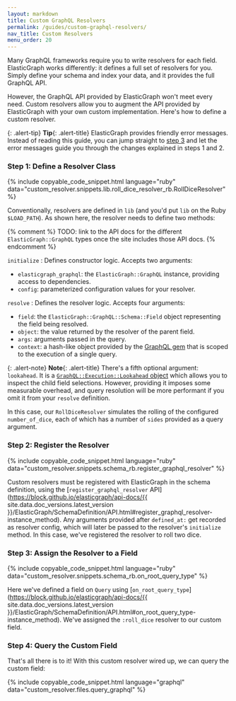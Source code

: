 ```yaml
---
layout: markdown
title: Custom GraphQL Resolvers
permalink: /guides/custom-graphql-resolvers/
nav_title: Custom Resolvers
menu_order: 20
---
```


Many GraphQL frameworks require you to write resolvers for each field. ElasticGraph works differently: it
defines a full set of resolvers for you. Simply define your schema and index your data, and it provides the
full GraphQL API.

However, the GraphQL API provided by ElasticGraph won't meet every need. Custom resolvers allow you to augment
the API provided by ElasticGraph with your own custom implementation. Here's how to define a custom resolver.

{: .alert-tip}
**Tip**{: .alert-title}
ElasticGraph provides friendly error messages. Instead of reading this guide, you can jump straight to
[step 3](#step-3-assign-the-resolver-to-a-field) and let the error messages guide you through the
changes explained in steps 1 and 2.

### Step 1: Define a Resolver Class

{% include copyable_code_snippet.html language="ruby" data="custom_resolver.snippets.lib.roll_dice_resolver_rb.RollDiceResolver" %}

Conventionally, resolvers are defined in `lib` (and you'd put `lib` on the Ruby `$LOAD_PATH`).
As shown here, the resolver needs to define two methods:

{% comment %}
TODO: link to the API docs for the different `ElasticGraph::GraphQL` types once the site includes those API docs.
{% endcomment %}

`initialize`
: Defines constructor logic. Accepts two arguments:
  * `elasticgraph_graphql`: the `ElasticGraph::GraphQL` instance, providing access to dependencies.
  * `config`: parameterized configuration values for your resolver.

`resolve`
: Defines the resolver logic. Accepts four arguments:
  * `field`: the `ElasticGraph::GraphQL::Schema::Field` object representing the field being resolved.
  * `object`: the value returned by the resolver of the parent field.
  * `args`: arguments passed in the query.
  * `context`: a hash-like object provided by the [GraphQL gem](https://graphql-ruby.org/queries/executing_queries.html#context)
    that is scoped to the execution of a single query.

{: .alert-note}
**Note**{: .alert-title}
There's a fifth optional argument: `lookahead`. It is a [`GraphQL::Execution::Lookahead` object](https://graphql-ruby.org/queries/lookahead.html)
which allows you to inspect the child field selections. However, providing it imposes some measurable overhead, and query resolution will be
more performant if you omit it from your `resolve` definition.

In this case, our `RollDiceResolver` simulates the rolling of the configured `number_of_dice`, each of which has a number of `sides`
provided as a query argument.

### Step 2: Register the Resolver

{% include copyable_code_snippet.html language="ruby" data="custom_resolver.snippets.schema_rb.register_graphql_resolver" %}

Custom resolvers must be registered with ElasticGraph in the schema definition, using the [`register_graphql_resolver`
API](https://block.github.io/elasticgraph/api-docs/{{ site.data.doc_versions.latest_version }}/ElasticGraph/SchemaDefinition/API.html#register_graphql_resolver-instance_method).
Any arguments provided after `defined_at:` get recorded as resolver config, which will later be passed to the resolver's `initialize` method.
In this case, we've registered the resolver to roll two dice.

### Step 3: Assign the Resolver to a Field

{% include copyable_code_snippet.html language="ruby" data="custom_resolver.snippets.schema_rb.on_root_query_type" %}

Here we've defined a field on `Query` using [`on_root_query_type`](https://block.github.io/elasticgraph/api-docs/{{ site.data.doc_versions.latest_version }}/ElasticGraph/SchemaDefinition/API.html#on_root_query_type-instance_method).
We've assigned the `:roll_dice` resolver to our custom field.

### Step 4: Query the Custom Field

That's all there is to it! With this custom resolver wired up, we can query the custom field:

{% include copyable_code_snippet.html language="graphql" data="custom_resolver.files.query_graphql" %}

